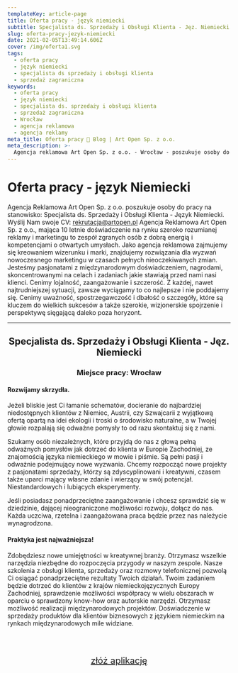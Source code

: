 ```yaml
---
templateKey: article-page
title: Oferta pracy - język niemiecki
subtitle: Specjalista ds. Sprzedaży i Obsługi Klienta - Jęz. Niemiecki
slug: oferta-pracy-jezyk-niemiecki
date: 2021-02-05T13:49:14.606Z
cover: /img/oferta1.svg
tags:
  - oferta pracy
  - język niemiecki
  - specjalista ds sprzedaży i obsługi klienta
  - sprzedaż zagraniczna
keywords:
  - oferta pracy
  - język niemiecki
  - specjalista ds. sprzedaży i obsługi klienta
  - sprzedaż zagraniczna
  - Wrocław
  - agencja reklamowa
  - agencja reklamy
meta_title: Oferta pracy 🌱 Blog | Art Open Sp. z o.o. 
meta_description: >-
  Agencja reklamowa Art Open Sp. z o.o. - Wrocław - poszukuje osoby do pracy na stanowisko: Specjalista ds. Sprzedaży i Obsługi Klienta - Język Niemiecki. Wyślij Nam swoje CV: rekrutacja@artopen.pl.
---
```

# Oferta pracy - język Niemiecki
Agencja Reklamowa Art Open Sp. z o.o. poszukuje osoby do pracy na stanowisko: Specjalista ds. Sprzedaży i Obsługi Klienta - Język Niemiecki. Wyślij Nam swoje CV: rekrutacja@artopen.pl
Agencja Reklamowa Art Open Sp. z o.o., mająca 10 letnie doświadczenie na rynku szeroko rozumianej reklamy i marketingu to zespół zgranych osób z dobrą energią i kompetencjami o otwartych umysłach. Jako agencja reklamowa zajmujemy się kreowaniem wizerunku i marki, znajdujemy rozwiązania dla wyzwań nowoczesnego marketingu w czasach pełnych nieoczekiwanych zmian. Jesteśmy pasjonatami z międzynarodowym doświadczeniem, nagrodami,  skoncentrowanymi na celach i zadaniach jakie stawiają przed nami nasi klienci. Cenimy lojalność, zaangażowanie i szczerość. Z każdej, nawet najtrudniejszej sytuacji, zawsze wyciągamy to co najlepsze i nie poddajemy się. Cenimy uważność, spostrzegawczość i dbałość o szczegóły, które są kluczem do wielkich sukcesów a także szerokie, wizjonerskie spojrzenie i perspektywę sięgającą daleko poza horyzont.

<div style="text-align:center">

---
## Specjalista ds. Sprzedaży i Obsługi Klienta - Jęz. Niemiecki

### Miejsce pracy: Wrocław

</div>


#### Rozwijamy skrzydła.

Jeżeli bliskie jest Ci łamanie schematów, docieranie do najbardziej niedostępnych klientów z Niemiec, Austrii, czy Szwajcarii z wyjątkową ofertą opartą na idei ekologii i troski o środowisko naturalne, a w Twojej głowie rozpalają się odważne pomysły to od razu skontaktuj się z nami.

Szukamy osób niezależnych, które przyjdą do nas z głową pełną odważnych pomysłów jak dotrzeć do klienta w Europie Zachodniej, ze znajomością języka niemieckiego w mowie i piśmie. Są pełni pasji i odważnie podejmujący nowe wyzwania. Chcemy rozpocząć nowe projekty z pasjonatami sprzedaży, którzy są zdyscyplinowani i kreatywni, czasem także uparci mający własne zdanie i wierzący w swój potencjał. Niestandardowych i lubiących eksperymenty.

Jeśli posiadasz ponadprzeciętne zaangażowanie i chcesz sprawdzić się w dziedzinie, dającej nieograniczone możliwości rozwoju, dołącz do nas. Każda uczciwa, rzetelna i zaangażowana praca będzie przez nas należycie wynagrodzona.

#### Praktyka jest najważniejsza!

Zdobędziesz nowe umiejętności w kreatywnej branży.
Otrzymasz wszelkie narzędzia niezbędne do rozpoczęcia przygody w naszym zespole.
Nasze szkolenia z obsługi klienta, sprzedaży oraz rozmowy telefonicznej pozwolą Ci osiągać ponadprzeciętne rezultaty Twoich działań.
Twoim zadaniem będzie dotrzeć do klientów z krajów niemieckojęzycznych Europy Zachodniej, sprawdzenie możliwości współpracy w wielu obszarach w oparciu o sprawdzony know-how oraz autorskie narzędzi.
Otrzymasz możliwość realizacji międzynarodowych projektów.
Doświadczenie w sprzedaży produktów dla klientów biznesowych z językiem niemieckim na rynkach międzynarodowych mile widziane.

<div className='container oimg' style="padding:50px;text-align:center">
<a href="/praca/#aplikuj" class="darkbutton" style="font-size:20px"> złóż aplikację </a>
</div>
